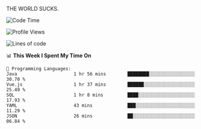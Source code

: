 THE WORLD SUCKS.

<!--START_SECTION:waka-->
![Code Time](http://img.shields.io/badge/Code%20Time-1%2C179%20hrs%2052%20mins-blue)

![Profile Views](http://img.shields.io/badge/Profile%20Views-0-blue)

![Lines of code](https://img.shields.io/badge/From%20Hello%20World%20I%27ve%20Written-1.6%20million%20lines%20of%20code-blue)

📊 **This Week I Spent My Time On** 

```text
💬 Programming Languages: 
Java                     1 hr 56 mins        ████████░░░░░░░░░░░░░░░░░   30.70 % 
Vue.js                   1 hr 37 mins        ██████░░░░░░░░░░░░░░░░░░░   25.49 % 
SQL                      1 hr 8 mins         ████░░░░░░░░░░░░░░░░░░░░░   17.93 % 
YAML                     43 mins             ███░░░░░░░░░░░░░░░░░░░░░░   11.29 % 
JSON                     26 mins             ██░░░░░░░░░░░░░░░░░░░░░░░   06.84 % 
```


<!--END_SECTION:waka-->
